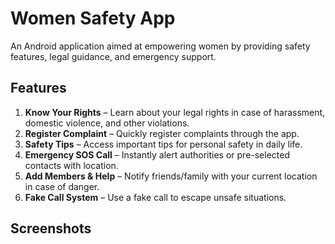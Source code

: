 # Women Safety App

An Android application aimed at empowering women by providing safety features, legal guidance, and emergency support.

## Features

1. **Know Your Rights** – Learn about your legal rights in case of harassment, domestic violence, and other violations.
2. **Register Complaint** – Quickly register complaints through the app.
3. **Safety Tips** – Access important tips for personal safety in daily life.
4. **Emergency SOS Call** – Instantly alert authorities or pre-selected contacts with location.
5. **Add Members & Help** – Notify friends/family with your current location in case of danger.
6. **Fake Call System** – Use a fake call to escape unsafe situations.

## Screenshots



